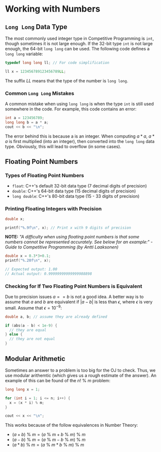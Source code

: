 # Working with Numbers

## `Long Long` Data Type

The most commonly used integer type in Competitive Programming is `int`, though sometimes it is not large enough. If the $32$-bit type `int` is not large enough, the $64$-bit `long long` can be used. The following code defines a `long long` variable:

```cpp
typedef long long ll; // For code simplification

ll x = 123456789123456789LL;
```

The suffix $LL$ means that the type of the number is `long long`.

### Common `Long Long` Mistakes

A common mistake when using `long long` is when the type `int` is still used somewhere in the code. For example, this code contains an error:

```cpp
int a = 123456789;
long long b = a * a;
cout << b << "\n";
```

The error behind this is because a is an integer. When computing $a*a$, $a*a$ is first multiplied (into an integer), then converted into the `long long` data type. Obviously, this will lead to overflow (in some cases).

## Floating Point Numbers

### Types of Floating Point Numbers

- `float`: C++'s default 32-bit data type (7 decimal digits of precision)
- `double`: C++'s 64-bit data type (15 decimal digits of precision)
- `long double`: C++'s 80-bit data type (15 - 33 digits of precision)

### Printing Floating Integers with Precision

```cpp
double x;

printf("%.9f\n", x); // Print x with 9 digits of precision
```

**NOTE:** _"A difficulty when using floating point numbers is that some numbers cannot be represented accurately. See below for an example:" - Guide to Competitive Programming (by Antti Laaksonen)_

```cpp
double x = 0.3*3+0.1;
printf("%.20f\n", x);

// Expected output: 1.00
// Actual output: 0.99999999999999988898
```

### Checking for If Two Floating Point Numbers is Equivalent

Due to precision issues $a == b$ is not a good idea. A better way is to assume that $a$ and $b$ are equivalent if $|a - b|$ is less than $\epsilon$, where $\epsilon$ is very small. Assume that $\epsilon = 10^{-9}$:

```cpp
double a, b; // assume they are already defined

if (abs(a - b) < 1e-9) {
  // they are equal
} else {
  // they are not equal
}
```

## Modular Arithmetic

Sometimes an answer to a problem is too big for the OJ to check. Thus, we use modular arithemtic (which gives us a rough estimate of the answer). An example of this can be found of the $n! \ \% \ m$ problem:

```cpp
long long x = 1;

for (int i = 1; i <= n; i++) {
  x = (x * i) % m;
}

cout << x << "\n";
```

This works because of the follow equivalences in Number Theory:

- $(a + b) \ \% \ m = (a \ \% \ m + b \ \% \ m) \ \% \ m$
- $(a - b) \ \% \ m = (a \ \% \ m - b \ \% \ m) \ \% \ m$
- $(a * b) \ \% \ m = (a \ \% \ m * b \ \% \ m) \ \% \ m$

